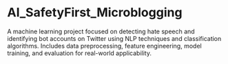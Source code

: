 # AI_SafetyFirst_Microblogging
A machine learning project focused on detecting hate speech and identifying bot accounts on Twitter using NLP techniques and classification algorithms. Includes data preprocessing, feature engineering, model training, and evaluation for real-world applicability.
